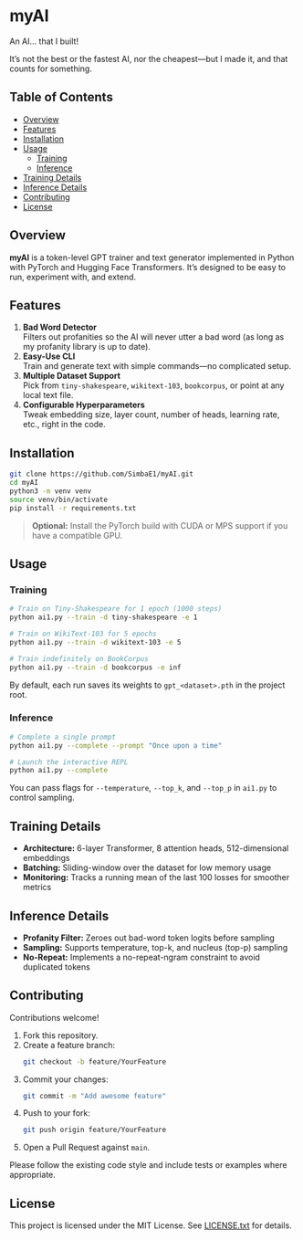# myAI

An AI… that I built!

It’s not the best or the fastest AI, nor the cheapest—but I made it, and that counts for something.

## Table of Contents
- [Overview](#overview)  
- [Features](#features)  
- [Installation](#installation)  
- [Usage](#usage)  
  - [Training](#training)  
  - [Inference](#inference)  
- [Training Details](#training-details)  
- [Inference Details](#inference-details)  
- [Contributing](#contributing)  
- [License](#license)  

## Overview
**myAI** is a token-level GPT trainer and text generator implemented in Python with PyTorch and Hugging Face Transformers. It’s designed to be easy to run, experiment with, and extend.

## Features
1. **Bad Word Detector**  
   Filters out profanities so the AI will never utter a bad word (as long as my profanity library is up to date).  
2. **Easy-Use CLI**  
   Train and generate text with simple commands—no complicated setup.  
3. **Multiple Dataset Support**  
   Pick from `tiny-shakespeare`, `wikitext-103`, `bookcorpus`, or point at any local text file.  
4. **Configurable Hyperparameters**  
   Tweak embedding size, layer count, number of heads, learning rate, etc., right in the code.

## Installation
```bash
git clone https://github.com/SimbaE1/myAI.git
cd myAI
python3 -m venv venv
source venv/bin/activate
pip install -r requirements.txt
```
> **Optional:** Install the PyTorch build with CUDA or MPS support if you have a compatible GPU.

## Usage

### Training
```bash
# Train on Tiny-Shakespeare for 1 epoch (1000 steps)
python ai1.py --train -d tiny-shakespeare -e 1

# Train on WikiText-103 for 5 epochs
python ai1.py --train -d wikitext-103 -e 5

# Train indefinitely on BookCorpus
python ai1.py --train -d bookcorpus -e inf
```
By default, each run saves its weights to `gpt_<dataset>.pth` in the project root.

### Inference
```bash
# Complete a single prompt
python ai1.py --complete --prompt "Once upon a time"

# Launch the interactive REPL
python ai1.py --complete
```
You can pass flags for `--temperature`, `--top_k`, and `--top_p` in `ai1.py` to control sampling.

## Training Details
- **Architecture:** 6-layer Transformer, 8 attention heads, 512-dimensional embeddings  
- **Batching:** Sliding-window over the dataset for low memory usage  
- **Monitoring:** Tracks a running mean of the last 100 losses for smoother metrics

## Inference Details
- **Profanity Filter:** Zeroes out bad-word token logits before sampling  
- **Sampling:** Supports temperature, top-k, and nucleus (top-p) sampling  
- **No-Repeat:** Implements a no-repeat-ngram constraint to avoid duplicated tokens

## Contributing
Contributions welcome!  
1. Fork this repository.  
2. Create a feature branch:  
   ```bash
   git checkout -b feature/YourFeature
   ```  
3. Commit your changes:  
   ```bash
   git commit -m "Add awesome feature"
   ```  
4. Push to your fork:  
   ```bash
   git push origin feature/YourFeature
   ```  
5. Open a Pull Request against `main`.

Please follow the existing code style and include tests or examples where appropriate.

## License

This project is licensed under the MIT License. See [LICENSE.txt](LICENSE.txt) for details.
